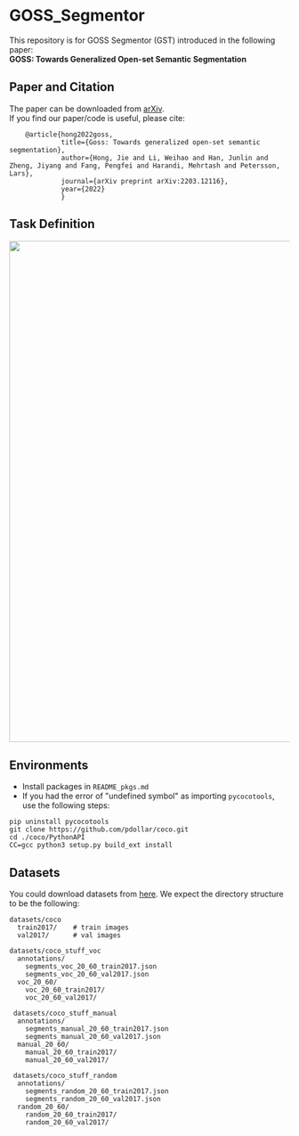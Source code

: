 # GOSS_Segmentor
This repository is for GOSS Segmentor (GST) introduced in the following paper:  
**GOSS: Towards Generalized Open-set Semantic Segmentation**

## Paper and Citation
The paper can be downloaded from [arXiv](https://arxiv.org/abs/2203.12116).  
If you find our paper/code is useful, please cite:

        @article{hong2022goss,
                 title={Goss: Towards generalized open-set semantic segmentation},
                 author={Hong, Jie and Li, Weihao and Han, Junlin and Zheng, Jiyang and Fang, Pengfei and Harandi, Mehrtash and Petersson, Lars},
                 journal={arXiv preprint arXiv:2203.12116},
                 year={2022}
                 }
                 
## Task Definition
<p align="center">
  <img width="900" src="https://github.com/JHome1/GOSS_Segmentor/blob/main/Figure1.png">
</p>

## Environments
* Install packages in ```README_pkgs.md```
* If you had the error of "undefined symbol" as importing ```pycocotools```, use the following steps:
```
pip uninstall pycocotools
git clone https://github.com/pdollar/coco.git
cd ./coco/PythonAPI
CC=gcc python3 setup.py build_ext install
```

## Datasets
You could download datasets from [here](https://drive.google.com/file/d/1PFbvkDBfciMgwrmdo2ORaJlknN3gzFmd/view?usp=sharing). We expect the directory structure to be the following:
```
datasets/coco
  train2017/    # train images
  val2017/      # val images
  
datasets/coco_stuff_voc
  annotations/
    segments_voc_20_60_train2017.json
    segments_voc_20_60_val2017.json
  voc_20_60/
    voc_20_60_train2017/
    voc_20_60_val2017/
    
 datasets/coco_stuff_manual
  annotations/
    segments_manual_20_60_train2017.json
    segments_manual_20_60_val2017.json
  manual_20_60/
    manual_20_60_train2017/
    manual_20_60_val2017/
    
 datasets/coco_stuff_random
  annotations/
    segments_random_20_60_train2017.json
    segments_random_20_60_val2017.json
  random_20_60/
    random_20_60_train2017/
    random_20_60_val2017/
```
